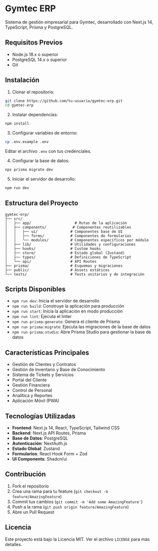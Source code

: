 # Gymtec ERP

Sistema de gestión empresarial para Gymtec, desarrollado con Next.js 14, TypeScript, Prisma y PostgreSQL.

## Requisitos Previos

- Node.js 18.x o superior
- PostgreSQL 14.x o superior
- Git

## Instalación

1. Clonar el repositorio:
```bash
git clone https://github.com/tu-usuario/gymtec-erp.git
cd gymtec-erp
```

2. Instalar dependencias:
```bash
npm install
```

3. Configurar variables de entorno:
```bash
cp .env.example .env
```
Editar el archivo `.env` con tus credenciales.

4. Configurar la base de datos:
```bash
npx prisma migrate dev
```

5. Iniciar el servidor de desarrollo:
```bash
npm run dev
```

## Estructura del Proyecto

```
gymtec-erp/
├── src/
│   ├── app/                    # Rutas de la aplicación
│   ├── components/            # Componentes reutilizables
│   │   ├── ui/               # Componentes base de UI
│   │   ├── forms/            # Componentes de formularios
│   │   └── modules/          # Componentes específicos por módulo
│   ├── lib/                  # Utilidades y configuraciones
│   ├── hooks/                # Custom hooks
│   ├── store/                # Estado global (Zustand)
│   ├── types/                # Definiciones de TypeScript
│   └── api/                  # API Routes
├── prisma/                   # Esquemas y migraciones
├── public/                   # Assets estáticos
└── tests/                    # Tests unitarios y de integración
```

## Scripts Disponibles

- `npm run dev`: Inicia el servidor de desarrollo
- `npm run build`: Construye la aplicación para producción
- `npm run start`: Inicia la aplicación en modo producción
- `npm run lint`: Ejecuta el linter
- `npm run prisma:generate`: Genera el cliente de Prisma
- `npm run prisma:migrate`: Ejecuta las migraciones de la base de datos
- `npm run prisma:studio`: Abre Prisma Studio para gestionar la base de datos

## Características Principales

- Gestión de Clientes y Contratos
- Gestión de Inventario y Base de Conocimiento
- Sistema de Tickets y Servicios
- Portal del Cliente
- Gestión Financiera
- Control de Personal
- Analítica y Reportes
- Aplicación Móvil (PWA)

## Tecnologías Utilizadas

- **Frontend**: Next.js 14, React, TypeScript, Tailwind CSS
- **Backend**: Next.js API Routes, Prisma
- **Base de Datos**: PostgreSQL
- **Autenticación**: NextAuth.js
- **Estado Global**: Zustand
- **Formularios**: React Hook Form + Zod
- **UI Components**: Shadcn/ui

## Contribución

1. Fork el repositorio
2. Crea una rama para tu feature (`git checkout -b feature/AmazingFeature`)
3. Commit tus cambios (`git commit -m 'Add some AmazingFeature'`)
4. Push a la rama (`git push origin feature/AmazingFeature`)
5. Abre un Pull Request

## Licencia

Este proyecto está bajo la Licencia MIT. Ver el archivo `LICENSE` para más detalles. 